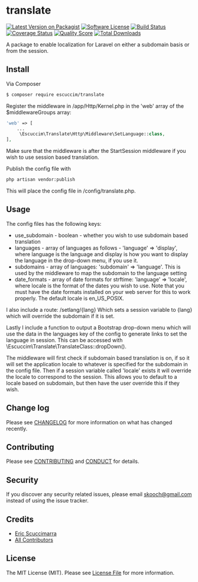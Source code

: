 # translate

[![Latest Version on Packagist][ico-version]][link-packagist]
[![Software License][ico-license]](LICENSE.md)
[![Build Status][ico-travis]][link-travis]
[![Coverage Status][ico-scrutinizer]][link-scrutinizer]
[![Quality Score][ico-code-quality]][link-code-quality]
[![Total Downloads][ico-downloads]][link-downloads]

A package to enable localization for Laravel on either a subdomain basis or from the session.

## Install

Via Composer

``` bash
$ composer require escuccim/translate
```
Register the middleware in /app/Http/Kernel.php in the 'web' array of the $middlewareGroups array:
```php
'web' => [
    ...
     \Escuccim\Translate\Http\Middleware\SetLanguage::class,
],
```
Make sure that the middleware is after the StartSession middleware if you wish to use session based translation.

Publish the config file with
```bash
php artisan vendor:publish
```
This will place the config file in /config/translate.php.

## Usage
The config files has the following keys:
- use_subdomain - boolean - whether you wish to use subdomain based translation
- languages - array of languages as follows - 'language' => 'display', where language is the language and display is how you want to display the language in the drop-down menu, if you use it.
- subdomains - array of languages: 'subdomain' => 'language'. This is used by the middleware to map the subdomain to the language setting
- date_formats - array of date formats for strftime: 'language' => 'locale', where locale is the format of the dates you wish to use. Note that you must have the date formats installed on your web server for this to work properly. The default locale is en_US_POSIX.

I also include a route:
    /setlang/{lang} 
Which sets a session variable to {lang} which will override the subdomain if it is set. 

Lastly I include a function to output a Bootstrap drop-down menu which will use the data in the languages key of the config to generate links to set the language in session. This can be accessed with \Escuccim\Translate\TranslateClass::dropDown().

The middleware will first check if subdomain based translation is on, if so it will set the application locale to whatever is specified for the subdomain in the config file. Then if a session variable called 'locale' exists it will override the locale to correspond to the session. This allows you to default to a locale based on subdomain, but then have the user override this if they wish.

## Change log

Please see [CHANGELOG](CHANGELOG.md) for more information on what has changed recently.

## Contributing

Please see [CONTRIBUTING](CONTRIBUTING.md) and [CONDUCT](CONDUCT.md) for details.

## Security

If you discover any security related issues, please email skooch@gmail.com instead of using the issue tracker.

## Credits

- [Eric Scuccimarra][link-author]
- [All Contributors][link-contributors]

## License

The MIT License (MIT). Please see [License File](LICENSE.md) for more information.

[ico-version]: https://img.shields.io/packagist/v/escuccim/translate.svg?style=flat-square
[ico-license]: https://img.shields.io/badge/license-MIT-brightgreen.svg?style=flat-square
[ico-travis]: https://img.shields.io/travis/escuccim/translate/master.svg?style=flat-square
[ico-scrutinizer]: https://img.shields.io/scrutinizer/coverage/g/escuccim/translate.svg?style=flat-square
[ico-code-quality]: https://img.shields.io/scrutinizer/g/escuccim/translate.svg?style=flat-square
[ico-downloads]: https://img.shields.io/packagist/dt/escuccim/translate.svg?style=flat-square

[link-packagist]: https://packagist.org/packages/escuccim/translate
[link-travis]: https://travis-ci.org/escuccim/translate
[link-scrutinizer]: https://scrutinizer-ci.com/g/escuccim/translate/code-structure
[link-code-quality]: https://scrutinizer-ci.com/g/escuccim/translate
[link-downloads]: https://packagist.org/packages/escuccim/translate
[link-author]: https://github.com/escuccim
[link-contributors]: ../../contributors
